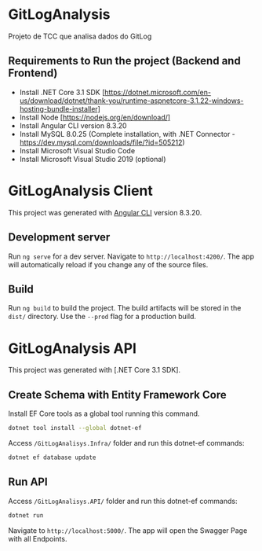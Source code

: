 # GitLogAnalysis
Projeto de TCC que analisa dados do GitLog

## Requirements to Run the project (Backend and Frontend)
 - Install .NET Core 3.1 SDK [https://dotnet.microsoft.com/en-us/download/dotnet/thank-you/runtime-aspnetcore-3.1.22-windows-hosting-bundle-installer]
 - Install Node [https://nodejs.org/en/download/]
 - Install Angular CLI version 8.3.20
 - Install MySQL 8.0.25 (Complete installation, with .NET Connector - https://dev.mysql.com/downloads/file/?id=505212)
 - Install Microsoft Visual Studio Code
 - Install Microsoft Visual Studio 2019 (optional)
 
 
# GitLogAnalysis Client

This project was generated with [Angular CLI](https://github.com/angular/angular-cli) version 8.3.20.

## Development server

Run `ng serve` for a dev server. Navigate to `http://localhost:4200/`. The app will automatically reload if you change any of the source files.

## Build

Run `ng build` to build the project. The build artifacts will be stored in the `dist/` directory. Use the `--prod` flag for a production build.

# GitLogAnalysis API
This project was generated with [.NET Core 3.1 SDK].

## Create Schema with Entity Framework Core
Install EF Core tools as a global tool running this command. 
```bash
dotnet tool install --global dotnet-ef
```

Access `/GitLogAnalisys.Infra/` folder and run this dotnet-ef commands:
```bash
dotnet ef database update
```

## Run API
Access `/GitLogAnalisys.API/` folder and run this dotnet-ef commands:
```bash
dotnet run
```
Navigate to `http://localhost:5000/`. The app will open the Swagger Page with all Endpoints.
